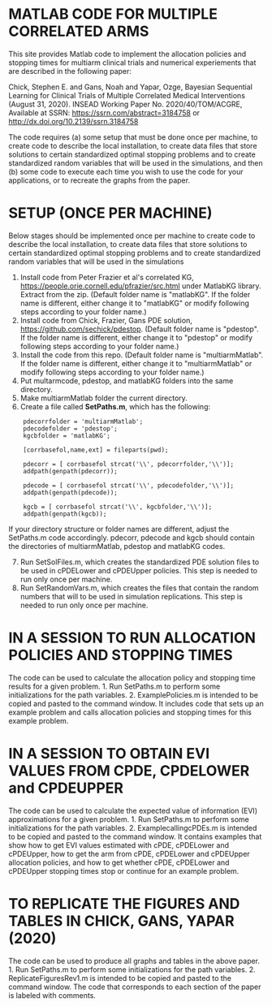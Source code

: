 # MATLAB CODE FOR MULTIPLE CORRELATED ARMS

This site provides Matlab code to implement the allocation policies and stopping times for multiarm clinical trials and numerical experiements that are described in the following paper: 

Chick, Stephen E. and Gans, Noah and Yapar, Ozge, Bayesian Sequential Learning for Clinical Trials of Multiple Correlated Medical Interventions (August 31, 2020). INSEAD Working Paper No. 2020/40/TOM/ACGRE, Available at SSRN: https://ssrn.com/abstract=3184758 or http://dx.doi.org/10.2139/ssrn.3184758

The code requires (a) some setup that must be done once per machine, to create code to describe the local installation, to create data files that store solutions to certain standardized optimal stopping problems and to create standardized random variables that will be used in the simulations, and then (b) some code to execute each time you wish to use the code for your applications, or to recreate the graphs from the paper.

# SETUP (ONCE PER MACHINE)
Below stages should be implemented once per machine to create code to describe the local installation, to create data files that store solutions to certain standardized optimal stopping problems and to create standardized random variables that will be used in the simulations
1. Install code from Peter Frazier et al's correlated KG, https://people.orie.cornell.edu/pfrazier/src.html under MatlabKG library. Extract from the zip. (Default folder name is "matlabKG". If the folder name is different, either change it to "matlabKG" or modify following steps according to your folder name.)
2. Install code from Chick, Frazier, Gans PDE solution, https://github.com/sechick/pdestop. (Default folder name is "pdestop". If the folder name is different, either change it to "pdestop" or modify following steps according to your folder name.)
3. Install the code from this repo. (Default folder name is "multiarmMatlab". If the folder name is different, either change it to "multiarmMatlab" or modify following steps according to your folder name.)
4. Put multarmcode, pdestop, and matlabKG folders into the same directory. 
5. Make multiarmMatlab folder the current directory. 
6. Create a file called **SetPaths.m**, which has the following:
```
    pdecorrfolder = 'multiarmMatlab';
    pdecodefolder = 'pdestop';
    kgcbfolder = 'matlabKG';
    
    [corrbasefol,name,ext] = fileparts(pwd);

    pdecorr = [ corrbasefol strcat('\\', pdecorrfolder,'\\')];
    addpath(genpath(pdecorr));

    pdecode = [ corrbasefol strcat('\\', pdecodefolder,'\\')];
    addpath(genpath(pdecode));
    
    kgcb = [ corrbasefol strcat('\\', kgcbfolder,'\\')];
    addpath(genpath(kgcb));
```	
If your directory structure or folder names are different, adjust the SetPaths.m code accordingly. pdecorr, pdecode and kgcb should contain the directories of multiarmMatlab, pdestop and matlabKG codes.

7. Run SetSolFiles.m, which creates the standardized PDE solution files to be used in cPDELower and cPDEUpper policies. This step is needed to run only once per machine.
8. Run SetRandomVars.m, which creates the files that contain the random numbers that will to be used in simulation replications. This step is needed to run only once per machine. 

# IN A SESSION TO RUN ALLOCATION POLICIES AND STOPPING TIMES
The code can be used to calculate the allocation policy and stopping time results for a given problem. 
	1. Run SetPaths.m to perform some initializations for the path variables.
	2. ExamplePolicies.m is intended to be copied and pasted to the command window. It includes code that sets up an example problem and calls allocation policies and stopping times for this example problem. 

# IN A SESSION TO OBTAIN EVI VALUES FROM CPDE, CPDELOWER and CPDEUPPER
The code can be used to calculate the expected value of information (EVI) approximations for a given problem. 
	1. Run SetPaths.m to perform some initializations for the path variables.
	2. ExamplecallingcPDEs.m is intended to be copied and pasted to the command window. It contains examples that show how to get EVI values estimated with cPDE, cPDELower and cPDEUpper, how to get the arm from cPDE, cPDELower and cPDEUpper allocation policies, and how to get whether cPDE, cPDELower and cPDEUpper stopping times stop or continue for an example problem. 

# TO REPLICATE THE FIGURES AND TABLES IN CHICK, GANS, YAPAR (2020)
The code can be used to produce all graphs and tables in the above paper. 
	1. Run SetPaths.m to perform some initializations for the path variables.
	2. ReplicateFiguresRev1.m is intended to be copied and pasted to the command window. The code that corresponds to each section of the paper is labeled with comments.